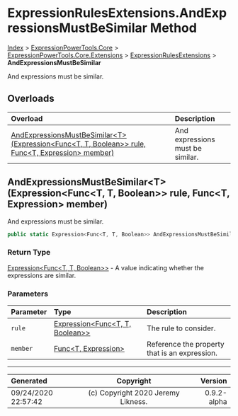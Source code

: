 ﻿# ExpressionRulesExtensions.AndExpressionsMustBeSimilar Method

[Index](../index.md) > [ExpressionPowerTools.Core](ExpressionPowerTools.Core.a.md) > [ExpressionPowerTools.Core.Extensions](ExpressionPowerTools.Core.Extensions.n.md) > [ExpressionRulesExtensions](ExpressionPowerTools.Core.Extensions.ExpressionRulesExtensions.cs.md) > **AndExpressionsMustBeSimilar**

And expressions must be similar.

## Overloads

| Overload | Description |
| :-- | :-- |
| [AndExpressionsMustBeSimilar&lt;T>(Expression&lt;Func&lt;T, T, Boolean>> rule, Func&lt;T, Expression> member)](#andexpressionsmustbesimilartexpressionfunct-t-boolean-rule-funct-expression-member) | And expressions must be similar. |
## AndExpressionsMustBeSimilar&lt;T>(Expression&lt;Func&lt;T, T, Boolean>> rule, Func&lt;T, Expression> member)

And expressions must be similar.

```csharp
public static Expression<Func<T, T, Boolean>> AndExpressionsMustBeSimilar<T>(Expression<Func<T, T, Boolean>> rule, Func<T, Expression> member)
```

### Return Type

 [Expression&lt;Func&lt;T, T, Boolean>>](https://docs.microsoft.com/dotnet/api/system.linq.expressions.expression-1)  - A value indicating whether the expressions are similar.

### Parameters

| Parameter | Type | Description |
| :-- | :-- | :-- |
| `rule` | [Expression&lt;Func&lt;T, T, Boolean>>](https://docs.microsoft.com/dotnet/api/system.linq.expressions.expression-1) | The rule to consider. |
| `member` | [Func&lt;T, Expression>](https://docs.microsoft.com/dotnet/api/system.func-2) | Reference the property that is an expression. |



---

| Generated | Copyright | Version |
| :-- | :-: | --: |
| 09/24/2020 22:57:42 | (c) Copyright 2020 Jeremy Likness. | 0.9.2-alpha |
